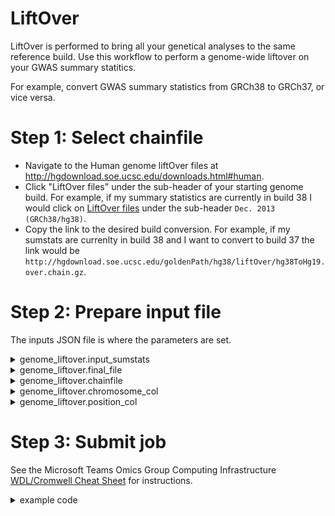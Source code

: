 # LiftOver
LiftOver is performed to bring all your genetical analyses to the same reference build.
Use this workflow to perform a genome-wide liftover on your GWAS summary statitics.

For example, convert GWAS summary statistics from GRCh38 to GRCh37, or vice versa.

# Step 1: Select chainfile
* Navigate to the Human genome liftOver files at http://hgdownload.soe.ucsc.edu/downloads.html#human.
* Click "LiftOver files" under the sub-header of your starting genome build. For example, if my summary statistics are currently in build 38 I would click on [LiftOver files](http://hgdownload.soe.ucsc.edu/goldenPath/hg38/liftOver/) under the sub-header `Dec. 2013 (GRCh38/hg38)`.
* Copy the link to the desired build conversion. For example, if my sumstats are currenlty in build 38 and I want to convert to build 37 the link would be `http://hgdownload.soe.ucsc.edu/goldenPath/hg38/liftOver/hg38ToHg19.over.chain.gz`.

# Step 2: Prepare input file
The inputs JSON file is where the parameters are set. 
<details>
  <summary>genome_liftover.input_sumstats</summary>
  
  S3 Path to GWAS summary statistics.
  * The results must be merged into one input file. If your results are split by chromosome, you will need to merge them before performing a genome-wide liftover. Though, the workflow will still work if you only want to perform the liftover on one set of chromosome results. 
  * Make sure the results in the S3 Standard storage tier and not archived. They must be restored if they are 
  </details>
  
  
  
  
  <details>
  <summary>genome_liftover.final_file</summary>
  
  The desired name of output file.
  </details>
  
  
  
  
  
  <details>
  <summary>genome_liftover.chainfile</summary>
  
  Paste the link to the chain file you copied in Step 1.
  </details>
  
  
  
  
  <details>
  <summary>genome_liftover.chromosome_col</summary>
  
   Zero-based array index. For example, chromosome_col = 1 with the sumstats header below.
  
  | VARIANT_ID | CHR | POS | REF | ALT |
|------------|-----|-----|-----|-----|
  </details>
  
  
  
  <details>
  <summary>genome_liftover.position_col</summary>
  
  Zero-based array index. For example, position_col = 2 with the sumstats header below.
  
  | VARIANT_ID | CHR | POS | REF | ALT |
|------------|-----|-----|-----|-----|
  </details>



# Step 3: Submit job
See the Microsoft Teams Omics Group Computing Infrastructure [WDL/Cromwell Cheat Sheet](https://teams.microsoft.com/l/channel/19%3Af42632e48b7c4b9e9f362afa1e4e1957%40thread.tacv2/tab%3A%3A61aecad5-13fa-4bde-adce-ba3b16950439?groupId=9179c917-4161-4094-bec2-b13d4862274c&tenantId=2ffc2ede-4d44-4994-8082-487341fa43fb) for instructions.

<details>
  <summary>example code</summary>

  ```bash
  git clone --recursive https://github.com/RTIInternational/biocloud_gwas_workflows/
cd biocloud_gwas_workflows/liftover_genomic_annotations/

# edit input file

cd ../../
zip \
    --exclude=*/var/* \
    --exclude=*.git/* \
    --exclude=*/test/* \
    --exclude=*/.idea/* \
    -r biocloud_gwas_workflows/liftover_genomic_annotations/biocloud_gwas_workflows.zip \
    biocloud_gwas_workflows/liftover_genomic_annotations

curl -X POST "http://localhost:8000/api/workflows/v1" -H "accept: application/json" \
    -F "workflowSource=@/home/ec2-user/rti-hiv/gwas/mclaren/biocloud_gwas_workflows/liftover_genomic_annotations/main.wdl" \
    -F "workflowInputs=@/home/ec2-user/rti-hiv/gwas/mclaren/biocloud_gwas_workflows/liftover_genomic_annotations/inputs.json" \
    -F "workflowDependencies=@/home/ec2-user/rti-hiv/gwas/mclaren/biocloud_gwas_workflows/liftover_genomic_annotations/biocloud_gwas_workflows.zip" \
    -F "workflowOptions=@/home/ec2-user/bin/cromwell/hiv_gnetii_charge_code.json" \
    >> job_id.txt

# paste job id here and check status
job=05f35e44-74cd-4a33-9659-d60ef58da3b9
curl -X GET "http://localhost:8000/api/workflows/v1/${job}/status"
  ```

</details>
